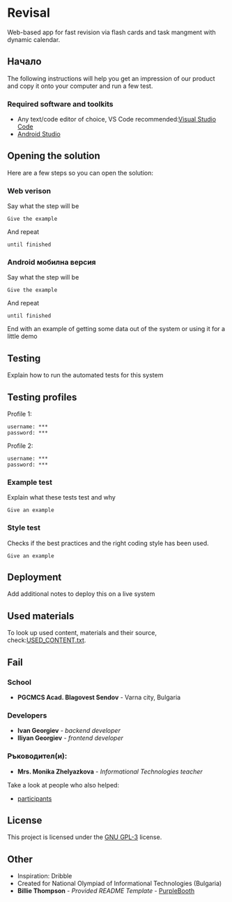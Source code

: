 # Revisal

Web-based app for fast revision via flash cards and task mangment with dynamic calendar.

## Начало

The following instructions will help you get an impression of our product and copy it onto your computer and run a few test.

### Required software and toolkits

- Any text/code editor of choice, VS Code recommended:[Visual Studio Code](https://code.visualstudio.com/download) 
- [Android Studio](https://developer.android.com/studio)

## Opening the solution

Here are a few steps so you can open the solution:

### Web verison

Say what the step will be

    Give the example

And repeat

    until finished

### Android мобилна версия

Say what the step will be

    Give the example

And repeat

    until finished

End with an example of getting some data out of the system or using it
for a little demo




## Testing

Explain how to run the automated tests for this system

## Testing profiles

Profile 1:

    username: ***
    password: ***

Profile 2:

    username: ***
    password: ***

### Example test

Explain what these tests test and why

    Give an example



### Style test

Checks if the best practices and the right coding style has been used.

    Give an example



## Deployment

Add additional notes to deploy this on a live system

## Used materials

To look up used content, materials and their source, check:[USED_CONTENT.txt](USED_CONTENT.txt).

## Fail 

### School
  - **PGCMCS Acad. Blagovest Sendov** - Varna city, Bulgaria

### Developers
  - **Ivan Georgiev** - *backend developer*
  - **Iliyan Georgiev** - *frontend developer*

### Ръководител(и):
  - **Mrs. Monika Zhelyazkova** - *Informational Technologies teacher*

Take a look at people who also helped:
 - [participants](#)


## License

This project is licensed under the [GNU GPL-3](LICENSE.md) license.

## Other

  - Inspiration: Dribble
  - Created for National Olympiad of Informational Technologies (Bulgaria)
  - **Billie Thompson** - *Provided README Template* -
  [PurpleBooth](https://github.com/PurpleBooth)